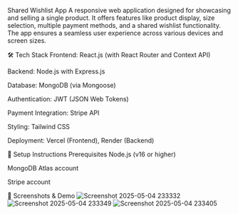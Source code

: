 Shared Wishlist App
A responsive web application designed for showcasing and selling a single product. It offers features like product display, size selection, multiple payment methods, and a shared wishlist functionality. The app ensures a seamless user experience across various devices and screen sizes.

🛠️ Tech Stack
Frontend: React.js (with React Router and Context API)

Backend: Node.js with Express.js

Database: MongoDB (via Mongoose)

Authentication: JWT (JSON Web Tokens)

Payment Integration: Stripe API

Styling: Tailwind CSS

Deployment: Vercel (Frontend), Render (Backend)

🚀 Setup Instructions
Prerequisites
Node.js (v16 or higher)

MongoDB Atlas account

Stripe account

📸 Screenshots & Demo
![Screenshot 2025-05-04 233332](https://github.com/user-attachments/assets/2cd4bd5d-2c6b-427f-8ea5-db8a733c111a)
![Screenshot 2025-05-04 233349](https://github.com/user-attachments/assets/79e2a9fe-e2fe-4ae3-9452-2f2948c24fba)
![Screenshot 2025-05-04 233405](https://github.com/user-attachments/assets/6666dd2e-bb30-4546-a67d-6ec508c1b704)
